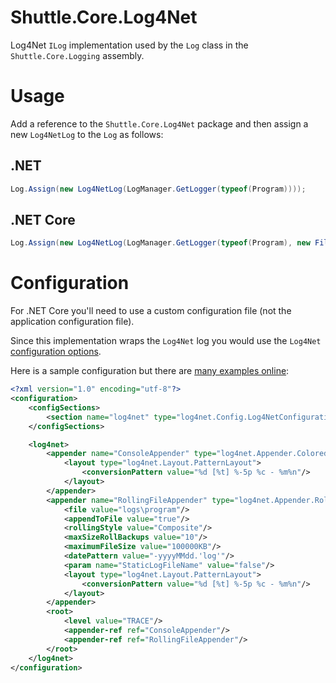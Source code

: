 # Shuttle.Core.Log4Net

Log4Net `ILog` implementation used by the `Log` class in the `Shuttle.Core.Logging` assembly.

# Usage

Add a reference to the `Shuttle.Core.Log4Net` package and then assign a new `Log4NetLog` to the `Log` as follows:

## .NET

``` c#
Log.Assign(new Log4NetLog(LogManager.GetLogger(typeof(Program))));
```

## .NET Core

``` c#
Log.Assign(new Log4NetLog(LogManager.GetLogger(typeof(Program), new FileInfo("log4net.config"))));
```

# Configuration

For .NET Core you'll need to use a custom configuration file (not the application configuration file).

Since this implementation wraps the `Log4Net` log you would use the `Log4Net` [configuration options](https://logging.apache.org/log4net/release/manual/configuration.html).

Here is a sample configuration but there are [many examples online](https://logging.apache.org/log4net/release/config-examples.html):

``` xml
<?xml version="1.0" encoding="utf-8"?>
<configuration>
	<configSections>
		<section name="log4net" type="log4net.Config.Log4NetConfigurationSectionHandler, log4net"/>
	</configSections>

	<log4net>
		<appender name="ConsoleAppender" type="log4net.Appender.ColoredConsoleAppender">
			<layout type="log4net.Layout.PatternLayout">
				<conversionPattern value="%d [%t] %-5p %c - %m%n"/>
			</layout>
		</appender>
		<appender name="RollingFileAppender" type="log4net.Appender.RollingFileAppender">
			<file value="logs\program"/>
			<appendToFile value="true"/>
			<rollingStyle value="Composite"/>
			<maxSizeRollBackups value="10"/>
			<maximumFileSize value="100000KB"/>
			<datePattern value="-yyyyMMdd.'log'"/>
			<param name="StaticLogFileName" value="false"/>
			<layout type="log4net.Layout.PatternLayout">
				<conversionPattern value="%d [%t] %-5p %c - %m%n"/>
			</layout>
		</appender>
		<root>
			<level value="TRACE"/>
			<appender-ref ref="ConsoleAppender"/>
			<appender-ref ref="RollingFileAppender"/>
		</root>
	</log4net>
</configuration>
```